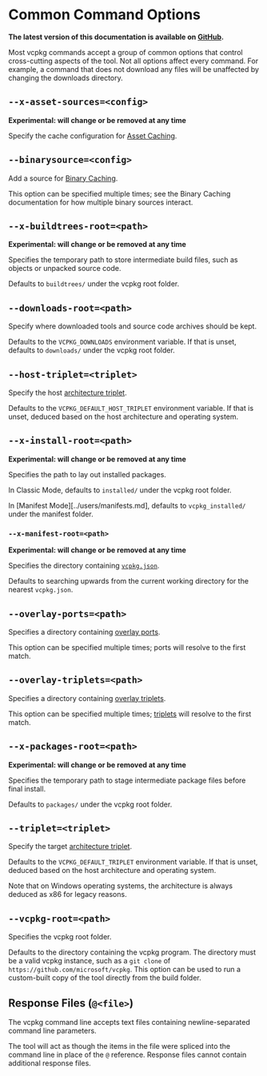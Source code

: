 # Common Command Options

**The latest version of this documentation is available on [GitHub](https://github.com/Microsoft/vcpkg/tree/master/docs/commands/common-options.md).**

Most vcpkg commands accept a group of common options that control cross-cutting aspects of the tool. Not all options affect every command. For example, a command that does not download any files will be unaffected by changing the downloads directory.

<a name="asset-sources"></a>

## `--x-asset-sources=<config>`

**Experimental: will change or be removed at any time**

Specify the cache configuration for [Asset Caching](../users/assetcaching.md).

<a name="binarysource"></a>

## `--binarysource=<config>`

Add a source for [Binary Caching](../users/binarycaching.md).

This option can be specified multiple times; see the Binary Caching documentation for how multiple binary sources interact.

<a name="buildtrees-root"></a>

## `--x-buildtrees-root=<path>`

**Experimental: will change or be removed at any time**

Specifies the temporary path to store intermediate build files, such as objects or unpacked source code.

Defaults to `buildtrees/` under the vcpkg root folder.

<a name="downloads-root"></a>

## `--downloads-root=<path>`

Specify where downloaded tools and source code archives should be kept.

Defaults to the `VCPKG_DOWNLOADS` environment variable. If that is unset, defaults to `downloads/` under the vcpkg root folder.

<a name="host-triplet"></a>

## `--host-triplet=<triplet>`

Specify the host [architecture triplet][triplets].

Defaults to the `VCPKG_DEFAULT_HOST_TRIPLET` environment variable. If that is unset, deduced based on the host architecture and operating system.

<a name="install-root"></a>

## `--x-install-root=<path>`

**Experimental: will change or be removed at any time**

Specifies the path to lay out installed packages.

In Classic Mode, defaults to `installed/` under the vcpkg root folder.

In [Manifest Mode][../users/manifests.md], defaults to `vcpkg_installed/` under the manifest folder.

<a name="manifest-root"></a>

### `--x-manifest-root=<path>`

**Experimental: will change or be removed at any time**

Specifies the directory containing [`vcpkg.json`](../users/manifests.md).

Defaults to searching upwards from the current working directory for the nearest `vcpkg.json`.

<a name="overlay-ports"></a>

## `--overlay-ports=<path>`

Specifies a directory containing [overlay ports](../specifications/ports-overlay.md).

This option can be specified multiple times; ports will resolve to the first match.

<a name="overlay-triplets"></a>

## `--overlay-triplets=<path>`

Specifies a directory containing [overlay triplets](../examples/overlay-triplets-linux-dynamic.md).

This option can be specified multiple times; [triplets][] will resolve to the first match.

<a name="packages-root"></a>

## `--x-packages-root=<path>`

**Experimental: will change or be removed at any time**

Specifies the temporary path to stage intermediate package files before final install.

Defaults to `packages/` under the vcpkg root folder.

<a name="triplet"></a>

## `--triplet=<triplet>`

Specify the target [architecture triplet][triplets].

Defaults to the `VCPKG_DEFAULT_TRIPLET` environment variable. If that is unset, deduced based on the host architecture and operating system.

Note that on Windows operating systems, the architecture is always deduced as x86 for legacy reasons.

<a name="vcpkg-root"></a>

## `--vcpkg-root=<path>`

Specifies the vcpkg root folder.

Defaults to the directory containing the vcpkg program. The directory must be a valid vcpkg instance, such as a `git clone` of `https://github.com/microsoft/vcpkg`. This option can be used to run a custom-built copy of the tool directly from the build folder.

## Response Files (`@<file>`)

The vcpkg command line accepts text files containing newline-separated command line parameters.

The tool will act as though the items in the file were spliced into the command line in place of the `@` reference. Response files cannot contain additional response files.

[triplets]: ../users/triplets.md
